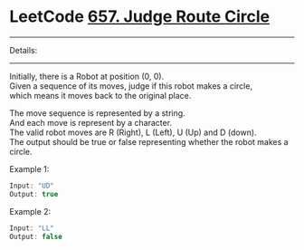 # LeetCode [657. Judge Route Circle](https://leetcode.com/problems/judge-route-circle/description/)

------
Details:

------
Initially, there is a Robot at position (0, 0).  
Given a sequence of its moves, judge if this robot makes a circle,  
which means it moves back to the original place.  

The move sequence is represented by a string.  
And each move is represent by a character.  
The valid robot moves are R (Right), L (Left), U (Up) and D (down).  
The output should be true or false representing whether the robot makes a circle.

Example 1:

```js
Input: "UD"
Output: true
```

Example 2:

```js
Input: "LL"
Output: false
```
